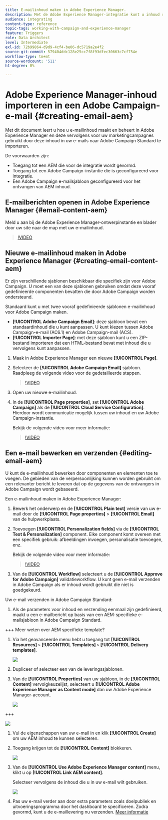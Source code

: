 ```yaml
---
title: E-mailinhoud maken in Adobe Experience Manager.
description: Met de Adobe Experience Manager-integratie kunt u inhoud rechtstreeks in AEM maken en later in Adobe Campaign gebruiken.
audience: integrating
content-type: reference
topic-tags: working-with-campaign-and-experience-manager
feature: Triggers
role: Data Architect
level: Intermediate
exl-id: 72b99864-d9d9-4cf4-be06-dc5719a2e4f2
source-git-commit: 579404ddc128e25cc7f8f93dfec30663c7cf754e
workflow-type: tm+mt
source-wordcount: '511'
ht-degree: 0%

---
```


# Adobe Experience Manager-inhoud importeren in een Adobe Campaign-e-mail {#creating-email-aem}

Met dit document leert u hoe u e-mailinhoud maakt en beheert in Adobe Experience Manager en deze vervolgens voor uw marketingcampagnes gebruikt door deze inhoud in uw e-mails naar Adobe Campaign Standard te importeren.

De voorwaarden zijn:

* Toegang tot een AEM die voor de integratie wordt gevormd.
* Toegang tot een Adobe Campaign-instantie die is geconfigureerd voor integratie.
* Een Adobe Campaign e-mailsjabloon geconfigureerd voor het ontvangen van AEM inhoud.

## E-mailberichten openen in Adobe Experience Manager {#email-content-aem}

Meld u aan bij de Adobe Experience Manager-ontwerpinstantie en blader door uw site naar de map met uw e-mailinhoud.

>[!VIDEO](https://video.tv.adobe.com/v/29996)

## Nieuwe e-mailinhoud maken in Adobe Experience Manager {#creating-email-content-aem}

Er zijn verschillende sjablonen beschikbaar die specifiek zijn voor Adobe Campaign. U moet een van deze sjablonen gebruiken omdat deze vooraf gedefinieerde componenten bevatten die door Adobe Campaign worden ondersteund.

Standaard kunt u met twee vooraf gedefinieerde sjablonen e-mailinhoud voor Adobe Campaign maken.

* **[!UICONTROL Adobe Campaign Email]**: deze sjabloon bevat een standaardinhoud die u kunt aanpassen. U kunt kiezen tussen Adobe Campaign-e-mail (AC6.1) en Adobe Campaign-mail (ACS).
* **[!UICONTROL Importer Page]**: met deze sjabloon kunt u een ZIP-bestand importeren dat een HTML-bestand bevat met inhoud die u vervolgens kunt aanpassen.

1. Maak in Adobe Experience Manager een nieuwe **[!UICONTROL Page]**.

1. Selecteer de **[!UICONTROL Adobe Campaign Email]** sjabloon. Raadpleeg de volgende video voor de gedetailleerde stappen.

   >[!VIDEO](https://video.tv.adobe.com/v/29997)

1. Open uw nieuwe e-mailinhoud.

1. In de **[!UICONTROL Page properties]**, set **[!UICONTROL Adobe Campaign]** als de **[!UICONTROL Cloud Service Configuration]**. Hierdoor wordt communicatie mogelijk tussen uw inhoud en uw Adobe Campaign-instantie.

   Bekijk de volgende video voor meer informatie:

   >[!VIDEO](https://video.tv.adobe.com/v/29999)

## Een e-mail bewerken en verzenden {#editing-email-aem}

U kunt de e-mailinhoud bewerken door componenten en elementen toe te voegen. De gebieden van de verpersoonlijking kunnen worden gebruikt om een relevanter bericht te leveren dat op de gegevens van de ontvangers in Adobe Campaign wordt gebaseerd.

Een e-mailinhoud maken in Adobe Experience Manager:

1. Bewerk het onderwerp en de **[!UICONTROL Plain text]** versie van uw e-mail door de **[!UICONTROL Page properties]** > **[!UICONTROL Email]** van de hulpwerkplaats.

1. Toevoegen **[!UICONTROL Personalization fields]** via de **[!UICONTROL Text & Personalization]** component. Elke component komt overeen met een specifiek gebruik: afbeeldingen invoegen, personalisatie toevoegen, enz.

   Bekijk de volgende video voor meer informatie:

   >[!VIDEO](https://video.tv.adobe.com/v/29998)

1. Van de **[!UICONTROL Workflow]** selecteert u de **[!UICONTROL Approve for Adobe Campaign]** validatieworkflow. U kunt geen e-mail verzenden in Adobe Campaign als er inhoud wordt gebruikt die niet is goedgekeurd.

Uw e-mail verzenden in Adobe Campaign Standard:

1. Als de parameters voor inhoud en verzending eenmaal zijn gedefinieerd, maakt u een e-mailbericht op basis van een AEM-specifieke e-mailsjabloon in Adobe Campaign Standard.

+++ Meer weten over AEM specifieke template?

   1. Via het geavanceerde menu hebt u toegang tot **[!UICONTROL Resources]** `>` **[!UICONTROL Templates]** `>` **[!UICONTROL Delivery templates]**.

      ![](assets/aem_templates_1.png)

   1. Dupliceer of selecteer een van de leveringssjablonen.

   1. Van de **[!UICONTROL Properties]** van uw sjabloon, in de **[!UICONTROL Content]** vervolgkeuzelijst, selecteert u **[!UICONTROL Adobe Experience Manager as Content mode]** dan uw Adobe Experience Manager-account.

      ![](assets/aem_templates_2.png)

+++

   ![](assets/aem_send_1.png)

1. Vul de eigenschappen van uw e-mail in en klik **[!UICONTROL Create]** om uw AEM inhoud te kunnen selecteren.

1. Toegang krijgen tot de **[!UICONTROL Content]** blokkeren.

   ![](assets/aem_send_2.png)

1. Van de **[!UICONTROL Use Adobe Experience Manager content]** menu, klikt u op **[!UICONTROL Link AEM content]**.

   Selecteer vervolgens de inhoud die u in uw e-mail wilt gebruiken.

   ![](assets/aem_send_3.png)

1. Pas uw e-mail verder aan door extra parameters zoals doelpubliek en uitvoeringsprogramma door het dashboard te specificeren. Zodra gevormd, kunt u de e-maillevering nu verzenden. [Meer informatie](../../sending/using/confirming-the-send.md)


